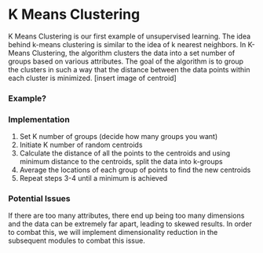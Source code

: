 # K Means Clustering
K Means Clustering is our first example of unsupervised learning. The idea behind k-means clustering is similar to the idea of k nearest neighbors. In K-Means Clustering, the algorithm clusters the data into a set number of groups based on various attributes. The goal of the algorithm is to group the clusters in such a way that the distance between the data points within each cluster is minimized. 
[insert image of centroid]

### Example?

### Implementation
1. Set K number of groups (decide how many groups you want)
2. Initiate K number of random centroids
3. Calculate the distance of all the points to the centroids and using minimum distance to the centroids, split the data into k-groups
4. Average the locations of each group of points to find the new centroids
5. Repeat steps 3-4 until a minimum is achieved

### Potential Issues
If there are too many attributes, there end up being too many dimensions and the data can be extremely far apart, leading to skewed results. In order to combat this, we will implement dimensionality reduction in the subsequent modules to combat this issue.

